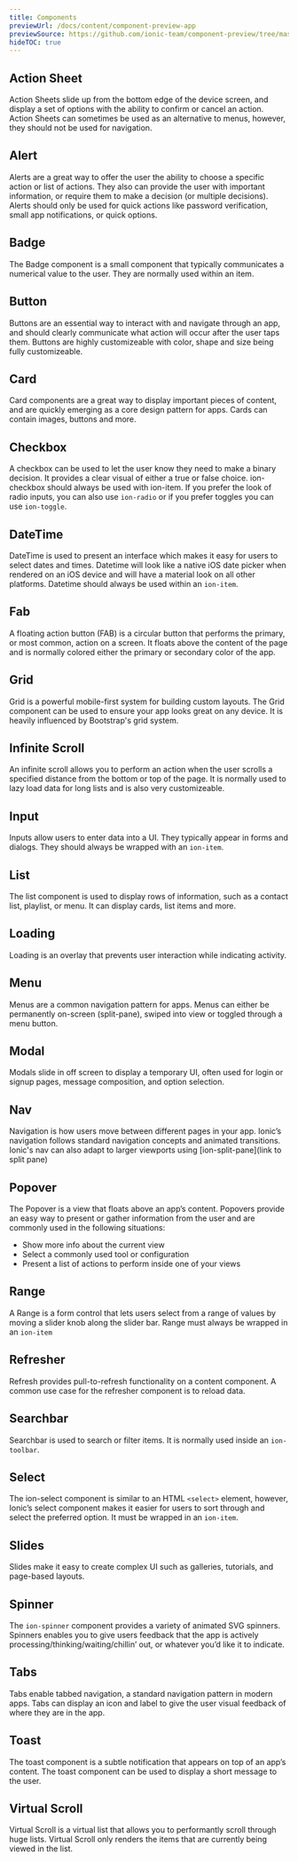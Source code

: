 ```yaml
---
title: Components
previewUrl: /docs/content/component-preview-app
previewSource: https://github.com/ionic-team/component-preview/tree/master/src/components
hideTOC: true
---
```


<component-preview></component-preview>

## Action Sheet

Action Sheets slide up from the bottom edge of the device screen, and display a set of options with the ability to confirm or cancel an action. Action Sheets can sometimes be used as an alternative to menus, however, they should not be used for navigation.

## Alert
 
Alerts are a great way to offer the user the ability to choose a specific action or list of actions. They also can provide the user with important information, or require them to make a decision (or multiple decisions). Alerts should only be used for quick actions like password verification, small app notifications, or quick options.

## Badge

The Badge component is a small component that typically communicates a numerical value to the user. They are normally used within an item. 

## Button

Buttons are an essential way to interact with and navigate through an app, and should clearly communicate what action will occur after the user taps them. Buttons are highly customizeable with color, shape and size being fully customizeable.

## Card

Card components are a great way to display important pieces of content, and are quickly emerging as a core design pattern for apps. Cards can contain images, buttons and more.

## Checkbox

A checkbox can be used to let the user know they need to make a binary decision. It provides a clear visual of either a true or false choice. ion-checkbox should always be used with ion-item. If you prefer the look of radio inputs, you can also use `ion-radio` or if you prefer toggles you can use `ion-toggle`.

## DateTime

DateTime is used to present an interface which makes it easy for users to select dates and times. Datetime will look like a native iOS date picker when rendered on an iOS device and will have a material look on all other platforms. Datetime should always be used within an `ion-item`.

## Fab

A floating action button (FAB) is a circular button that performs the primary, or most common, action on a screen. It floats above the content of the page and is normally colored either the primary or secondary color of the app.

## Grid

Grid is a powerful mobile-first system for building custom layouts. The Grid component can be used to ensure your app looks great on any device. It is heavily influenced by Bootstrap's grid system.

## Infinite Scroll

An infinite scroll allows you to perform an action when the user scrolls a specified distance from the bottom or top of the page. It is normally used to lazy load data for long lists and is also very customizeable.

## Input

Inputs allow users to enter data into a UI. They typically appear in forms and dialogs. They should always be wrapped with an `ion-item`.

## List

The list component is used to display rows of information, such as a contact list, playlist, or menu. It can display cards, list items and more.

## Loading

Loading is an overlay that prevents user interaction while indicating activity.

## Menu

Menus are a common navigation pattern for apps. Menus can either be permanently on-screen (split-pane), swiped into view or toggled through a menu button.

## Modal

Modals slide in off screen to display a temporary UI, often used for login or signup pages, message composition, and option selection.

## Nav

Navigation is how users move between different pages in your app. Ionic’s navigation follows standard navigation concepts and animated transitions. Ionic's nav can also adapt to larger viewports using [ion-split-pane](link to split pane)


## Popover

The Popover is a view that floats above an app’s content. Popovers provide an easy way to present or gather information from the user and are commonly used in the following situations:

- Show more info about the current view
- Select a commonly used tool or configuration
- Present a list of actions to perform inside one of your views

## Range

A Range is a form control that lets users select from a range of values by moving a slider knob along the slider bar. Range must always be wrapped in an `ion-item`

## Refresher

Refresh provides pull-to-refresh functionality on a content component. A common use case for the refresher component is to reload data. 

## Searchbar

Searchbar is used to search or filter items. It is normally used inside an `ion-toolbar`.

## Select

The ion-select component is similar to an HTML `<select>` element, however, Ionic’s select component makes it easier for users to sort through and select the preferred option. It must be wrapped in an `ion-item`.

## Slides

Slides make it easy to create complex UI such as galleries, tutorials, and page-based layouts.

## Spinner

The `ion-spinner` component provides a variety of animated SVG spinners. Spinners enables you to give users feedback that the app is actively processing/thinking/waiting/chillin’ out, or whatever you’d like it to indicate.

## Tabs

Tabs enable tabbed navigation, a standard navigation pattern in modern apps. Tabs can display an icon and label to give the user visual feedback of where they are in the app.

## Toast

The toast component is a subtle notification that appears on top of an app’s content. The toast component can be used to display a short message to the user.

## Virtual Scroll

Virtual Scroll is a virtual list that allows you to performantly scroll through huge lists. Virtual Scroll only renders the items that are currently being viewed in the list.